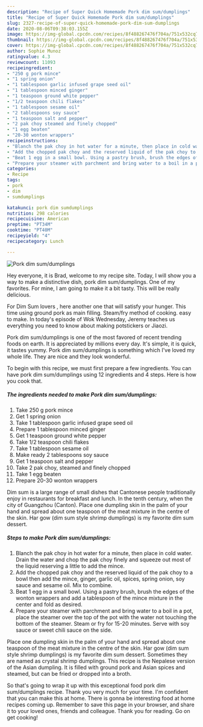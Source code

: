 ```yaml
---
description: "Recipe of Super Quick Homemade Pork dim sum/dumplings"
title: "Recipe of Super Quick Homemade Pork dim sum/dumplings"
slug: 2327-recipe-of-super-quick-homemade-pork-dim-sum-dumplings
date: 2020-08-06T09:38:03.155Z
image: https://img-global.cpcdn.com/recipes/8f488267476f704a/751x532cq70/pork-dim-sumdumplings-recipe-main-photo.jpg
thumbnail: https://img-global.cpcdn.com/recipes/8f488267476f704a/751x532cq70/pork-dim-sumdumplings-recipe-main-photo.jpg
cover: https://img-global.cpcdn.com/recipes/8f488267476f704a/751x532cq70/pork-dim-sumdumplings-recipe-main-photo.jpg
author: Sophie Munoz
ratingvalue: 4.3
reviewcount: 11093
recipeingredient:
- "250 g pork mince"
- "1 spring onion"
- "1 tablespoon garlic infused grape seed oil"
- "1 tablespoon minced ginger"
- "1 teaspoon ground white pepper"
- "1/2 teaspoon chili flakes"
- "1 tablespoon sesame oil"
- "2 tablespoons soy sauce"
- "1 teaspoon salt and pepper"
- "2 pak choy steamed and finely chopped"
- "1 egg beaten"
- "20-30 wonton wrappers"
recipeinstructions:
- "Blanch the pak choy in hot water for a minute, then place in cold water. Drain the water and chop the pak choy finely and squeeze out most of the liquid reserving a little to add the mince."
- "Add the chopped pak choy and the reserved liquid of the pak choy to a bowl then add the mince, ginger, garlic oil, spices, spring onion, soy sauce and sesame oil. Mix to combine."
- "Beat 1 egg in a small bowl. Using a pastry brush, brush the edges of the wonton wrappers and add a tablespoon of the mince mixture in the center and fold as desired."
- "Prepare your steamer with parchment and bring water to a boil in a pot, place the steamer over the top of the pot with the water not touching the bottom of the steamer. Steam or fry for 15-20 minutes. Serve with soy sauce or sweet chili sauce on the side."
categories:
- Recipe
tags:
- pork
- dim
- sumdumplings

katakunci: pork dim sumdumplings 
nutrition: 298 calories
recipecuisine: American
preptime: "PT34M"
cooktime: "PT40M"
recipeyield: "4"
recipecategory: Lunch

---
```



![Pork dim sum/dumplings](https://img-global.cpcdn.com/recipes/8f488267476f704a/751x532cq70/pork-dim-sumdumplings-recipe-main-photo.jpg)

Hey everyone, it is Brad, welcome to my recipe site. Today, I will show you a way to make a distinctive dish, pork dim sum/dumplings. One of my favorites. For mine, I am going to make it a bit tasty. This will be really delicious.

For Dim Sum lovers , here another one that will satisfy your hunger. This time using ground pork as main filling. Steam/fry method of cooking. easy to make. In today&#39;s episode of Wok Wednesday, Jeremy teaches us everything you need to know about making potstickers or Jiaozi.

Pork dim sum/dumplings is one of the most favored of recent trending foods on earth. It is appreciated by millions every day. It's simple, it is quick, it tastes yummy. Pork dim sum/dumplings is something which I've loved my whole life. They are nice and they look wonderful.


To begin with this recipe, we must first prepare a few ingredients. You can have pork dim sum/dumplings using 12 ingredients and 4 steps. Here is how you cook that.

<!--inarticleads1-->

##### The ingredients needed to make Pork dim sum/dumplings:

1. Take 250 g pork mince
1. Get 1 spring onion
1. Take 1 tablespoon garlic infused grape seed oil
1. Prepare 1 tablespoon minced ginger
1. Get 1 teaspoon ground white pepper
1. Take 1/2 teaspoon chili flakes
1. Take 1 tablespoon sesame oil
1. Make ready 2 tablespoons soy sauce
1. Get 1 teaspoon salt and pepper
1. Take 2 pak choy, steamed and finely chopped
1. Take 1 egg beaten
1. Prepare 20-30 wonton wrappers


Dim sum is a large range of small dishes that Cantonese people traditionally enjoy in restaurants for breakfast and lunch. In the tenth century, when the city of Guangzhou (Canton). Place one dumpling skin in the palm of your hand and spread about one teaspoon of the meat mixture in the centre of the skin. Har gow (dim sum style shrimp dumplings) is my favorite dim sum dessert. 

<!--inarticleads2-->

##### Steps to make Pork dim sum/dumplings:

1. Blanch the pak choy in hot water for a minute, then place in cold water. Drain the water and chop the pak choy finely and squeeze out most of the liquid reserving a little to add the mince.
1. Add the chopped pak choy and the reserved liquid of the pak choy to a bowl then add the mince, ginger, garlic oil, spices, spring onion, soy sauce and sesame oil. Mix to combine.
1. Beat 1 egg in a small bowl. Using a pastry brush, brush the edges of the wonton wrappers and add a tablespoon of the mince mixture in the center and fold as desired.
1. Prepare your steamer with parchment and bring water to a boil in a pot, place the steamer over the top of the pot with the water not touching the bottom of the steamer. Steam or fry for 15-20 minutes. Serve with soy sauce or sweet chili sauce on the side.


Place one dumpling skin in the palm of your hand and spread about one teaspoon of the meat mixture in the centre of the skin. Har gow (dim sum style shrimp dumplings) is my favorite dim sum dessert. Sometimes they are named as crystal shrimp dumplings. This recipe is the Nepalese version of the Asian dumpling. It is filled with ground pork and Asian spices and steamed, but can be fried or dropped into a broth. 

So that's going to wrap it up with this exceptional food pork dim sum/dumplings recipe. Thank you very much for your time. I'm confident that you can make this at home. There is gonna be interesting food at home recipes coming up. Remember to save this page in your browser, and share it to your loved ones, friends and colleague. Thank you for reading. Go on get cooking!
